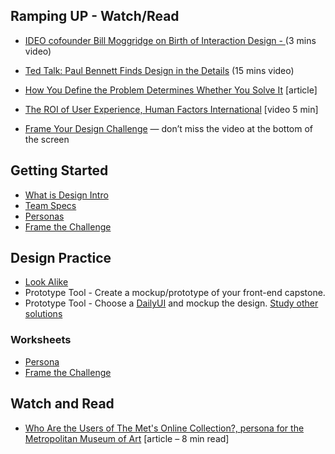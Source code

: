 ## Ramping UP - Watch/Read
* [IDEO cofounder Bill Moggridge on Birth of Interaction Design - ](https://www.youtube.com/watch?v=DAHHSS_WgfI&feature=youtu.be)(3 mins video)
* [Ted Talk: Paul Bennett Finds Design in the Details](https://www.ted.com/talks/paul_bennett_finds_design_in_the_details) (15 mins video)
* [How You Define the Problem Determines Whether You Solve It](https://hbr.org/2017/06/how-you-define-the-problem-determines-whether-you-solve-it) [article]
* [The ROI of User Experience, Human Factors International](https://www.youtube.com/watch?v=O94kYyzqvTc) [video 5 min]


* [Frame Your Design Challenge](https://www.designkit.org/methods/60) — don’t miss the video at the bottom of the screen


## Getting Started
* [What is Design Intro](Design_Process_Intro.pdf)
* [Team Specs](Team_Specs.pdf)
* [Personas](Personas.pdf)
* [Frame the Challenge](FrameTheChallenge.pdf)


## Design Practice
* [Look Alike](https://github.com/nashville-software-school/uix-look-alike)
* Prototype Tool - Create a mockup/prototype of your front-end capstone. 
* Prototype Tool - Choose a [DailyUI](https://www.dailyui.co/) and mockup the design.
  [Study other solutions](https://collectui.com/challenges)



### Worksheets
* [Persona](WS-Persona.pdf)
* [Frame the Challenge](WS-FrameChallenge.pdf)

## Watch and Read
* [Who Are the Users of The Met's Online Collection?, persona for the Metropolitan Museum of Art](https://www.metmuseum.org/blogs/collection-insights/2017/online-collection-user-research) [article – 8 min read]

